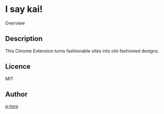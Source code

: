 I say kai!
====

Overview

## Description

This Chrome Extension turns fashionable sites into old-fashioned designs.

## Licence

MIT

## Author

[p-toro](https://github.com/p-toro)
